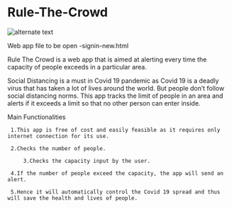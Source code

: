 # Rule-The-Crowd

![alternate text](https://www.thefinancialexpress.com.bd/uploads/1584974485.jpg)

Web app file to be open -signin-new.html


Rule The Crowd is a web app that is aimed at alerting every time the capacity of people exceeds in a particular area.

Social Distancing is a must in Covid 19 pandemic as Covid 19 is a deadly virus that has taken a lot of lives around the world. But people don’t follow social distancing norms. This app tracks the limit of people in an area and alerts if it exceeds a limit so that no other person can enter inside.

Main Functionalities
	
	 1.This app is free of cost and easily feasible as it requires only internet connection for its use.
	
	 2.Checks the number of people.
	
         3.Checks the capacity input by the user.
	
	 4.If the number of people exceed the capacity, the app will send an alert.
	
	 5.Hence it will automatically control the Covid 19 spread and thus will save the health and lives of people.
